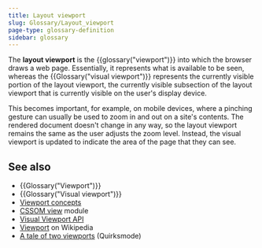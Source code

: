 ```yaml
---
title: Layout viewport
slug: Glossary/Layout_viewport
page-type: glossary-definition
sidebar: glossary
---
```


The **layout viewport** is the {{glossary("viewport")}} into which the browser draws a web page. Essentially, it represents what is available to be seen, whereas the {{Glossary("visual viewport")}} represents the currently visible portion of the layout viewport, the currently visible subsection of the layout viewport that is currently visible on the user's display device.

This becomes important, for example, on mobile devices, where a pinching gesture can usually be used to zoom in and out on a site's contents. The rendered document doesn't change in any way, so the layout viewport remains the same as the user adjusts the zoom level. Instead, the visual viewport is updated to indicate the area of the page that they can see.

## See also

- {{Glossary("Viewport")}}
- {{Glossary("Visual viewport")}}
- [Viewport concepts](/en-US/docs/Web/CSS/CSSOM_view/Viewport_concepts)
- [CSSOM view](/en-US/docs/Web/CSS/CSSOM_view) module
- [Visual Viewport API](/en-US/docs/Web/API/Visual_Viewport_API)
- [Viewport](https://en.wikipedia.org/wiki/Viewport) on Wikipedia
- [A tale of two viewports](https://www.quirksmode.org/mobile/viewports.html) (Quirksmode)
